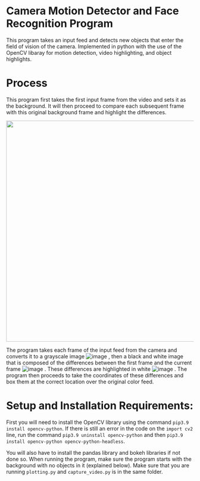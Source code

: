 # Camera Motion Detector and Face Recognition Program
This program takes an input feed and detects new objects that enter the field of vision of the camera. Implemented in python with the use of the OpenCV libaray for motion detection, video highlighting, and object highlights. 

# Process
This program first takes the first input frame from the video and sets it as the background. It will then proceed to compare each subsequent frame with this original background frame and highlight the differences.                                                                                                                       

<img src="https://user-images.githubusercontent.com/89489298/149049540-697bc27c-95ff-4483-ae13-4f9b52146137.png" width="785" height="594">



The program takes each frame of the input feed from the camera and converts it to a grayscale image ![image](https://user-images.githubusercontent.com/89489298/149049273-dad07f27-fb1c-4472-b463-dc95a60a69aa.png)
, then a black and white image that is composed of the differences between the first frame and the current frame ![image](https://user-images.githubusercontent.com/89489298/149049365-e5afdeb8-86f8-44b6-9d4e-18d0918b596b.png)
. These differences are highlighted in white ![image](https://user-images.githubusercontent.com/89489298/149049388-09f9c74f-dbf8-49e7-89ed-3ac47299e7a0.png)
. The program then proceeds to take the coordinates of these differences and box them at the correct location over the original color feed. 

# Setup and Installation Requirements:
First you will need to install the OpenCV library using the command `pip3.9 install opencv-python`. If there is still an error in the code on the `import cv2` line, run the command `pip3.9 uninstall opencv-python` and then `pip3.9 install opencv-python opencv-python-headless`. 

You will also have to install the pandas library and bokeh libraries if not done so. When running the program, make sure the program starts with the background with no objects in it (explained below). Make sure that you are running `plotting.py` and `capture_video.py` is in the same folder. 


